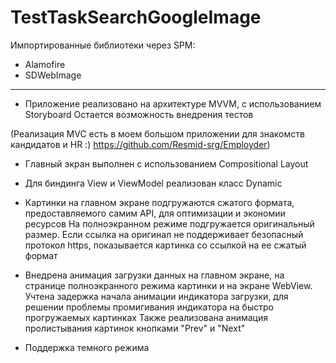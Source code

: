 # TestTaskSearchGoogleImage

Импортированные библиотеки через SPM:
- Alamofire
- SDWebImage
---
- Приложение реализовано на архитектуре MVVM, с использованием Storyboard
Остается возможность внедрения тестов

(Реализация MVC есть в моем большом приложении для знакомств кандидатов и HR :) https://github.com/Resmid-srg/Employder)

- Главный экран выполнен с использованием Compositional Layout 

- Для биндинга View и ViewModel реализован класс Dynamic

- Картинки на главном экране подгружаются сжатого формата, предоставляемого самим API, для оптимизации и экономии ресурсов
На полноэкранном режиме подгружается оригинальный размер.
Если ссылка на оригинал не поддерживает безопасный протокол https, показывается картинка со ссылкой на ее сжатый формат

- Внедрена анимация загрузки данных на главном экране, на странице полноэкранного режима картинки и на экране WebView. 
Учтена задержка начала анимации индикатора загрузки, для решении проблемы промигивания индикатора на быстро прогружаемых картинках
Также реализована анимация пролистывания картинок кнопками "Prev" и "Next"

- Поддержка темного режима

